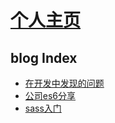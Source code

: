 # [个人主页](https://yijinc.github.io/home)

## blog Index
- [在开发中发现的问题](https://github.com/yijinc/home/issues/1)
- [公司es6分享](https://github.com/yijinc/home/blob/master/blog/es6share.md)
- [sass入门](https://github.com/yijinc/home/blob/master/blog/sass-learn.md)
